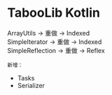 # TabooLib Kotlin

ArrayUtils -> 重做 -> Indexed  
SimpleIterator -> 重做 -> Indexed  
SimpleReflection -> 重做 -> Reflex  

``新增：``  
* Tasks  
* Serializer  